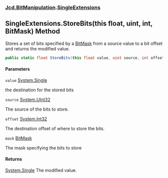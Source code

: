 ### [Jcd.BitManipulation](Jcd.BitManipulation.md 'Jcd.BitManipulation').[SingleExtensions](Jcd.BitManipulation.SingleExtensions.md 'Jcd.BitManipulation.SingleExtensions')

## SingleExtensions.StoreBits(this float, uint, int, BitMask) Method

Stores a set of bits specified by a [BitMask](Jcd.BitManipulation.BitMask.md 'Jcd.BitManipulation.BitMask') from a source value to a bit offset and returns the modified
value.

```csharp
public static float StoreBits(this float value, uint source, int offset, Jcd.BitManipulation.BitMask mask);
```

#### Parameters

<a name='Jcd.BitManipulation.SingleExtensions.StoreBits(thisfloat,uint,int,Jcd.BitManipulation.BitMask).value'></a>

`value` [System.Single](https://docs.microsoft.com/en-us/dotnet/api/System.Single 'System.Single')

the destination for the stored bits

<a name='Jcd.BitManipulation.SingleExtensions.StoreBits(thisfloat,uint,int,Jcd.BitManipulation.BitMask).source'></a>

`source` [System.UInt32](https://docs.microsoft.com/en-us/dotnet/api/System.UInt32 'System.UInt32')

The source of the bits to store.

<a name='Jcd.BitManipulation.SingleExtensions.StoreBits(thisfloat,uint,int,Jcd.BitManipulation.BitMask).offset'></a>

`offset` [System.Int32](https://docs.microsoft.com/en-us/dotnet/api/System.Int32 'System.Int32')

The destination offset of where to store the bits.

<a name='Jcd.BitManipulation.SingleExtensions.StoreBits(thisfloat,uint,int,Jcd.BitManipulation.BitMask).mask'></a>

`mask` [BitMask](Jcd.BitManipulation.BitMask.md 'Jcd.BitManipulation.BitMask')

The mask specifying the bits to store

#### Returns

[System.Single](https://docs.microsoft.com/en-us/dotnet/api/System.Single 'System.Single')
The modified value.